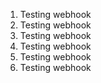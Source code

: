 1. Testing webhook
2. Testing webhook
3. Testing webhook
4. Testing webhook
5. Testing webhook
6. Testing webhook